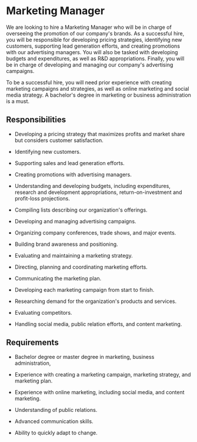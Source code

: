 # Marketing Manager

We are looking to hire a Marketing Manager who will be in charge of overseeing the promotion of our company's brands. As a successful hire, you will be responsible for developing pricing strategies, identifying new customers, supporting lead generation efforts, and creating promotions with our advertising managers. You will also be tasked with developing budgets and expenditures, as well as R&amp;D appropriations. Finally, you will be in charge of developing and managing our company's advertising campaigns.

To be a successful hire, you will need prior experience with creating marketing campaigns and strategies, as well as online marketing and social media strategy. A bachelor's degree in marketing or business administration is a must.

## Responsibilities

* Developing a pricing strategy that maximizes profits and market share but considers customer satisfaction.

* Identifying new customers.

* Supporting sales and lead generation efforts.

* Creating promotions with advertising managers.

* Understanding and developing budgets, including expenditures, research and development appropriations, return-on-investment and profit-loss projections.

* Compiling lists describing our organization's offerings.

* Developing and managing advertising campaigns.

* Organizing company conferences, trade shows, and major events.

* Building brand awareness and positioning.

* Evaluating and maintaining a marketing strategy.

* Directing, planning and coordinating marketing efforts.

* Communicating the marketing plan.

* Developing each marketing campaign from start to finish.

* Researching demand for the organization's products and services.

* Evaluating competitors.

* Handling social media, public relation efforts, and content marketing.

## Requirements

* Bachelor degree or master degree in marketing, business administration,

* Experience with creating a marketing campaign, marketing strategy, and marketing plan.

* Experience with online marketing, including social media, and content marketing.

* Understanding of public relations.

* Advanced communication skills.

* Ability to quickly adapt to change.

